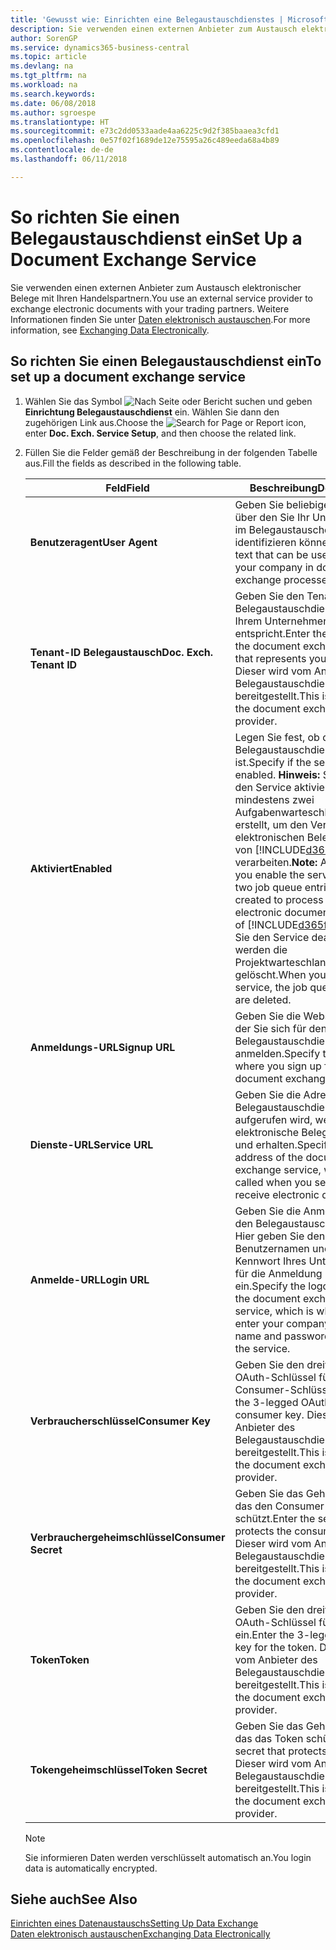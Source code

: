```yaml
---
title: 'Gewusst wie: Einrichten eine Belegaustauschdienstes | Microsoft Docs'
description: Sie verwenden einen externen Anbieter zum Austausch elektronischer Belege mit Ihren Handelspartnern.
author: SorenGP
ms.service: dynamics365-business-central
ms.topic: article
ms.devlang: na
ms.tgt_pltfrm: na
ms.workload: na
ms.search.keywords: 
ms.date: 06/08/2018
ms.author: sgroespe
ms.translationtype: HT
ms.sourcegitcommit: e73c2dd0533aade4aa6225c9d2f385baaea3cfd1
ms.openlocfilehash: 0e57f02f1689de12e75595a26c489eeda68a4b89
ms.contentlocale: de-de
ms.lasthandoff: 06/11/2018

---
```

# <a name="set-up-a-document-exchange-service"></a><span data-ttu-id="d2b5c-103">So richten Sie einen Belegaustauschdienst ein</span><span class="sxs-lookup"><span data-stu-id="d2b5c-103">Set Up a Document Exchange Service</span></span>
<span data-ttu-id="d2b5c-104">Sie verwenden einen externen Anbieter zum Austausch elektronischer Belege mit Ihren Handelspartnern.</span><span class="sxs-lookup"><span data-stu-id="d2b5c-104">You use an external service provider to exchange electronic documents with your trading partners.</span></span> <span data-ttu-id="d2b5c-105">Weitere Informationen finden Sie unter [Daten elektronisch austauschen](across-data-exchange.md).</span><span class="sxs-lookup"><span data-stu-id="d2b5c-105">For more information, see [Exchanging Data Electronically](across-data-exchange.md).</span></span>  

## <a name="to-set-up-a-document-exchange-service"></a><span data-ttu-id="d2b5c-106">So richten Sie einen Belegaustauschdienst ein</span><span class="sxs-lookup"><span data-stu-id="d2b5c-106">To set up a document exchange service</span></span>  
1. <span data-ttu-id="d2b5c-107">Wählen Sie das Symbol ![Nach Seite oder Bericht suchen](media/ui-search/search_small.png "Nach Seite oder Bericht suchen") und geben **Einrichtung Belegaustauschdienst** ein. Wählen Sie dann den zugehörigen Link aus.</span><span class="sxs-lookup"><span data-stu-id="d2b5c-107">Choose the ![Search for Page or Report](media/ui-search/search_small.png "Search for Page or Report icon") icon, enter **Doc. Exch. Service Setup**, and then choose the related link.</span></span>  
2. <span data-ttu-id="d2b5c-108">Füllen Sie die Felder gemäß der Beschreibung in der folgenden Tabelle aus.</span><span class="sxs-lookup"><span data-stu-id="d2b5c-108">Fill the fields as described in the following table.</span></span>  

    |<span data-ttu-id="d2b5c-109">Feld</span><span class="sxs-lookup"><span data-stu-id="d2b5c-109">Field</span></span>|<span data-ttu-id="d2b5c-110">Beschreibung</span><span class="sxs-lookup"><span data-stu-id="d2b5c-110">Description</span></span>|  
    |---------------------------------|---------------------------------------|  
    |<span data-ttu-id="d2b5c-111">**Benutzeragent**</span><span class="sxs-lookup"><span data-stu-id="d2b5c-111">**User Agent**</span></span>|<span data-ttu-id="d2b5c-112">Geben Sie beliebigen Text ein, über den Sie Ihr Unternehmen im Belegaustauschdienst identifizieren können</span><span class="sxs-lookup"><span data-stu-id="d2b5c-112">Enter any text that can be used to identify your company in document exchange processes.</span></span>|  
    |<span data-ttu-id="d2b5c-113">**Tenant-ID Belegaustausch**</span><span class="sxs-lookup"><span data-stu-id="d2b5c-113">**Doc. Exch. Tenant ID**</span></span>|<span data-ttu-id="d2b5c-114">Geben Sie den Tenant beim Belegaustauschdienst an, der Ihrem Unternehmen entspricht.</span><span class="sxs-lookup"><span data-stu-id="d2b5c-114">Enter the tenant in the document exchange service that represents your company.</span></span> <span data-ttu-id="d2b5c-115">Dieser wird vom Anbieter des Belegaustauschdienstes bereitgestellt.</span><span class="sxs-lookup"><span data-stu-id="d2b5c-115">This is provided by the document exchange service provider.</span></span>|  
    |<span data-ttu-id="d2b5c-116">**Aktiviert**</span><span class="sxs-lookup"><span data-stu-id="d2b5c-116">**Enabled**</span></span>|<span data-ttu-id="d2b5c-117">Legen Sie fest, ob der Belegaustauschdienst aktiviert ist.</span><span class="sxs-lookup"><span data-stu-id="d2b5c-117">Specify if the service is enabled.</span></span> <span data-ttu-id="d2b5c-118">**Hinweis:**  Sobald Sie den Service aktivieren, werden mindestens zwei Aufgabenwarteschlangenposten erstellt, um den Verkehr von elektronischen Belegen zu und von [!INCLUDE[d365fin](includes/d365fin_md.md)] zu verarbeiten.</span><span class="sxs-lookup"><span data-stu-id="d2b5c-118">**Note:**  As soon as you enable the service, at least two job queue entries are created to process the traffic of electronic documents in and out of [!INCLUDE[d365fin](includes/d365fin_md.md)].</span></span> <span data-ttu-id="d2b5c-119">Wenn Sie den Service deaktivieren, werden die Projektwarteschlangenposten gelöscht.</span><span class="sxs-lookup"><span data-stu-id="d2b5c-119">When you disable the service, the job queue entries are deleted.</span></span>|  
    |<span data-ttu-id="d2b5c-120">**Anmeldungs-URL**</span><span class="sxs-lookup"><span data-stu-id="d2b5c-120">**Signup URL**</span></span>|<span data-ttu-id="d2b5c-121">Geben Sie die Webseite an, auf der Sie sich für den Belegaustauschdienst anmelden.</span><span class="sxs-lookup"><span data-stu-id="d2b5c-121">Specify the web page where you sign up for the document exchange service.</span></span>|  
    |<span data-ttu-id="d2b5c-122">**Dienste-URL**</span><span class="sxs-lookup"><span data-stu-id="d2b5c-122">**Service URL**</span></span>|<span data-ttu-id="d2b5c-123">Geben Sie die Adresse des Belegaustauschdienst an, die aufgerufen wird, wenn Sie elektronische Belege versenden und erhalten.</span><span class="sxs-lookup"><span data-stu-id="d2b5c-123">Specify the address of the document exchange service, which will be called when you send and receive electronic documents.</span></span>|  
    |<span data-ttu-id="d2b5c-124">**Anmelde-URL**</span><span class="sxs-lookup"><span data-stu-id="d2b5c-124">**Login URL**</span></span>|<span data-ttu-id="d2b5c-125">Geben Sie die Anmeldeseite für den Belegaustauschdienst an. Hier geben Sie den Benutzernamen und das Kennwort Ihres Unternehmens für die Anmeldung beim Service ein.</span><span class="sxs-lookup"><span data-stu-id="d2b5c-125">Specify the logon page for the document exchange service, which is where you enter your company’s user name and password to log on to the service.</span></span>|  
    |<span data-ttu-id="d2b5c-126">**Verbraucherschlüssel**</span><span class="sxs-lookup"><span data-stu-id="d2b5c-126">**Consumer Key**</span></span>|<span data-ttu-id="d2b5c-127">Geben Sie den dreiteiligen OAuth-Schlüssel für den Consumer-Schlüssel ein.</span><span class="sxs-lookup"><span data-stu-id="d2b5c-127">Enter the 3-legged OAuth key for the consumer key.</span></span> <span data-ttu-id="d2b5c-128">Dieser wird vom Anbieter des Belegaustauschdienstes bereitgestellt.</span><span class="sxs-lookup"><span data-stu-id="d2b5c-128">This is provided by the document exchange service provider.</span></span>|  
    |<span data-ttu-id="d2b5c-129">**Verbrauchergeheimschlüssel**</span><span class="sxs-lookup"><span data-stu-id="d2b5c-129">**Consumer Secret**</span></span>|<span data-ttu-id="d2b5c-130">Geben Sie das Geheimnis ein, das den Consumer-Schlüssel schützt.</span><span class="sxs-lookup"><span data-stu-id="d2b5c-130">Enter the secret that protects the consumer key.</span></span> <span data-ttu-id="d2b5c-131">Dieser wird vom Anbieter des Belegaustauschdienstes bereitgestellt.</span><span class="sxs-lookup"><span data-stu-id="d2b5c-131">This is provided by the document exchange service provider.</span></span>|  
    |<span data-ttu-id="d2b5c-132">**Token**</span><span class="sxs-lookup"><span data-stu-id="d2b5c-132">**Token**</span></span>|<span data-ttu-id="d2b5c-133">Geben Sie den dreiteiligen OAuth-Schlüssel für das Token ein.</span><span class="sxs-lookup"><span data-stu-id="d2b5c-133">Enter the 3-legged OAuth key for the token.</span></span> <span data-ttu-id="d2b5c-134">Dieser wird vom Anbieter des Belegaustauschdienstes bereitgestellt.</span><span class="sxs-lookup"><span data-stu-id="d2b5c-134">This is provided by the document exchange service provider.</span></span>|  
    |<span data-ttu-id="d2b5c-135">**Tokengeheimschlüssel**</span><span class="sxs-lookup"><span data-stu-id="d2b5c-135">**Token Secret**</span></span>|<span data-ttu-id="d2b5c-136">Geben Sie das Geheimnis ein, das das Token schützt.</span><span class="sxs-lookup"><span data-stu-id="d2b5c-136">Enter the secret that protects the token.</span></span> <span data-ttu-id="d2b5c-137">Dieser wird vom Anbieter des Belegaustauschdienstes bereitgestellt.</span><span class="sxs-lookup"><span data-stu-id="d2b5c-137">This is provided by the document exchange service provider.</span></span>|  

    > [!NOTE]  
    > <span data-ttu-id="d2b5c-138">Sie informieren Daten werden verschlüsselt automatisch an.</span><span class="sxs-lookup"><span data-stu-id="d2b5c-138">You login data is automatically encrypted.</span></span>

## <a name="see-also"></a><span data-ttu-id="d2b5c-139">Siehe auch</span><span class="sxs-lookup"><span data-stu-id="d2b5c-139">See Also</span></span>  
[<span data-ttu-id="d2b5c-140">Einrichten eines Datenaustauschs</span><span class="sxs-lookup"><span data-stu-id="d2b5c-140">Setting Up Data Exchange</span></span>](across-set-up-data-exchange.md)  
[<span data-ttu-id="d2b5c-141">Daten elektronisch austauschen</span><span class="sxs-lookup"><span data-stu-id="d2b5c-141">Exchanging Data Electronically</span></span>](across-data-exchange.md)

